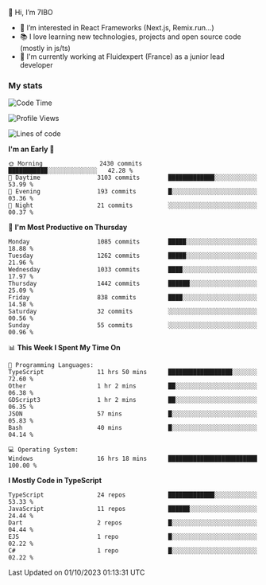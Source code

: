 👋 Hi, I’m 7IBO

- 👀 I’m interested in React Frameworks (Next.js, Remix.run...)
- 📚 I love learning new technologies, projects and open source code (mostly in js/ts)
- 💼 I'm currently working at Fluidexpert (France) as a junior lead developer

### My stats
<!--START_SECTION:waka-->
![Code Time](http://img.shields.io/badge/Code%20Time-206%20hrs%201%20min-blue)

![Profile Views](http://img.shields.io/badge/Profile%20Views-0-blue)

![Lines of code](https://img.shields.io/badge/From%20Hello%20World%20I%27ve%20Written-7.2%20million%20lines%20of%20code-blue)

**I'm an Early 🐤** 

```text
🌞 Morning                2430 commits        ███████████░░░░░░░░░░░░░░   42.28 % 
🌆 Daytime                3103 commits        █████████████░░░░░░░░░░░░   53.99 % 
🌃 Evening                193 commits         █░░░░░░░░░░░░░░░░░░░░░░░░   03.36 % 
🌙 Night                  21 commits          ░░░░░░░░░░░░░░░░░░░░░░░░░   00.37 % 
```
📅 **I'm Most Productive on Thursday** 

```text
Monday                   1085 commits        █████░░░░░░░░░░░░░░░░░░░░   18.88 % 
Tuesday                  1262 commits        █████░░░░░░░░░░░░░░░░░░░░   21.96 % 
Wednesday                1033 commits        ████░░░░░░░░░░░░░░░░░░░░░   17.97 % 
Thursday                 1442 commits        ██████░░░░░░░░░░░░░░░░░░░   25.09 % 
Friday                   838 commits         ████░░░░░░░░░░░░░░░░░░░░░   14.58 % 
Saturday                 32 commits          ░░░░░░░░░░░░░░░░░░░░░░░░░   00.56 % 
Sunday                   55 commits          ░░░░░░░░░░░░░░░░░░░░░░░░░   00.96 % 
```


📊 **This Week I Spent My Time On** 

```text
💬 Programming Languages: 
TypeScript               11 hrs 50 mins      ██████████████████░░░░░░░   72.60 % 
Other                    1 hr 2 mins         ██░░░░░░░░░░░░░░░░░░░░░░░   06.38 % 
GDScript3                1 hr 2 mins         ██░░░░░░░░░░░░░░░░░░░░░░░   06.35 % 
JSON                     57 mins             █░░░░░░░░░░░░░░░░░░░░░░░░   05.83 % 
Bash                     40 mins             █░░░░░░░░░░░░░░░░░░░░░░░░   04.14 % 

💻 Operating System: 
Windows                  16 hrs 18 mins      █████████████████████████   100.00 % 
```

**I Mostly Code in TypeScript** 

```text
TypeScript               24 repos            █████████████░░░░░░░░░░░░   53.33 % 
JavaScript               11 repos            ██████░░░░░░░░░░░░░░░░░░░   24.44 % 
Dart                     2 repos             █░░░░░░░░░░░░░░░░░░░░░░░░   04.44 % 
EJS                      1 repo              █░░░░░░░░░░░░░░░░░░░░░░░░   02.22 % 
C#                       1 repo              █░░░░░░░░░░░░░░░░░░░░░░░░   02.22 % 
```




 Last Updated on 01/10/2023 01:13:31 UTC
<!--END_SECTION:waka-->
